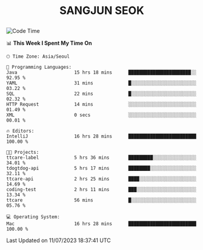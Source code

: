 <h1>
 <p align="center">
   SANGJUN SEOK
 </p>
</h1>

<!--START_SECTION:waka-->
![Code Time](http://img.shields.io/badge/Code%20Time-2%2C674%20hrs%2044%20mins-blue)

📊 **This Week I Spent My Time On** 

```text
🕑︎ Time Zone: Asia/Seoul

💬 Programming Languages: 
Java                     15 hrs 18 mins      ███████████████████████░░   92.95 % 
YAML                     31 mins             █░░░░░░░░░░░░░░░░░░░░░░░░   03.22 % 
SQL                      22 mins             █░░░░░░░░░░░░░░░░░░░░░░░░   02.32 % 
HTTP Request             14 mins             ░░░░░░░░░░░░░░░░░░░░░░░░░   01.49 % 
XML                      0 secs              ░░░░░░░░░░░░░░░░░░░░░░░░░   00.01 % 

🔥 Editors: 
IntelliJ                 16 hrs 28 mins      █████████████████████████   100.00 % 

🐱‍💻 Projects: 
ttcare-label             5 hrs 36 mins       █████████░░░░░░░░░░░░░░░░   34.01 % 
tdogtdog-api             5 hrs 17 mins       ████████░░░░░░░░░░░░░░░░░   32.11 % 
ttcare-api               2 hrs 25 mins       ████░░░░░░░░░░░░░░░░░░░░░   14.69 % 
coding-test              2 hrs 11 mins       ███░░░░░░░░░░░░░░░░░░░░░░   13.34 % 
ttcare                   56 mins             █░░░░░░░░░░░░░░░░░░░░░░░░   05.76 % 

💻 Operating System: 
Mac                      16 hrs 28 mins      █████████████████████████   100.00 % 
```


 Last Updated on 11/07/2023 18:37:41 UTC
<!--END_SECTION:waka-->
